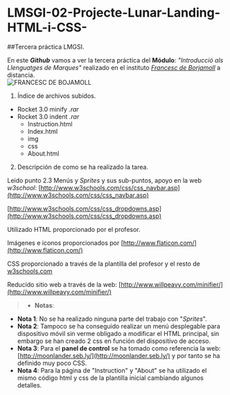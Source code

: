 # LMSGI-02-Projecte-Lunar-Landing-HTML-i-CSS-

##Tercera práctica LMGSI.

En este **_Github_** vamos a ver la tercera práctica del **Módulo**: _"Introducció als Llenguatges de Marques"_ realizado en el instituto [_Francesc de Borjamoll_](http://www.iesfbmoll.org/) a distancia.  
![FRANCESC DE BOJAMOLL](http://www.iesfbmoll.org/wp-content/uploads/2013/11/logo_ies_wp1.png)

 1. Índice de archivos subidos.  

  * Rocket 3.0 minify _.rar_
  * Rocket 3.0 indent _.rar_
    * Instruction.html
    * Index.html
    * img
    * css
    * About.html
 
 2. Descripción de como se ha realizado la tarea.

Leido punto 2.3 Menús y _Sprites_ y sus sub-puntos, apoyo en la web _w3school_:
[http://www.w3schools.com/css/css_navbar.asp](http://www.w3schools.com/css/css_navbar.asp)

[http://www.w3schools.com/css/css_dropdowns.asp](http://www.w3schools.com/css/css_dropdowns.asp)

Utilizado HTML proporcionado por el profesor. 

Imágenes e iconos proporcionados por [http://www.flaticon.com/](http://www.flaticon.com/) 
 
CSS proporcionado a través de la plantilla del profesor y el resto de [w3schools.com](http://www.w3schools.com) 
 
Reducido sitio web a través de la web: [http://www.willpeavy.com/minifier/](http://www.willpeavy.com/minifier/) 

> * **Notas**:
  * **Nota 1**: No se ha realizado ninguna parte del trabajo con "_Sprites_".
  * **Nota 2**: Tampoco se ha conseguido realizar un menú desplegable para dispositivo móvil sin verme obligado a modificar el HTML principal, sin embargo se han creado 2 css en función del dispositivo de acceso.
  * **Nota 3**: Para el **panel de control** se ha tomado como referencia la web: [http://moonlander.seb.ly/](http://moonlander.seb.ly/) y por tanto se ha definido muy poco CSS.
  * **Nota 4**: Para la página de "Instruction" y "About" se ha utilizado el mismo código html y css de la plantilla inicial cambiando algunos detalles.
